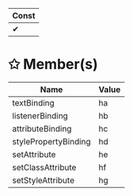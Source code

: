 | Const                        |
|------------------------------|
| ✔ |

# &#10025; Member(s)

| Name                                      | Value         |
|-------------------------------------------|---------------|
| textBinding | ha |
| listenerBinding | hb |
| attributeBinding | hc |
| stylePropertyBinding | hd |
| setAttribute | he |
| setClassAttribute | hf |
| setStyleAttribute | hg |